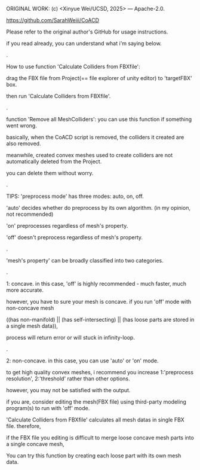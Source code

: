 ORIGINAL WORK: (c) <Xinyue Wei/UCSD, 2025>  — Apache-2.0.

https://github.com/SarahWeiii/CoACD


Please refer to the original author's GitHub for usage instructions.

if you read already, you can understand what i'm saying below.

.

How to use function 'Calculate Colliders from FBXfile':

drag the FBX file from Project(== file explorer of unity editor) to 'targetFBX' box.

then run 'Calculate Colliders from FBXfile'.

.

function 'Remove all MeshColliders': you can use this function if something went wrong.

basically, when the CoACD script is removed, the colliders it created are also removed.

meanwhile, created convex meshes used to create colliders are not automatically deleted from the Project.

you can delete them without worry.

.

TIPS: 'preprocess mode' has three modes: auto, on, off.

'auto' decides whether do preprocess by its own algorithm. (in my opinion, not recommended)

'on' preprocesses regardless of mesh's property.

'off' doesn't preprocess regardless of mesh's property.

.

'mesh's property' can be broadly classified into two categories.

.

1: concave. in this case, 'off' is highly recommended - much faster, much more accurate.

however, you have to sure your mesh is concave. if you run 'off' mode with non-concave mesh

((has non-manifold) || (has self-intersecting) || (has loose parts are stored in a single mesh data)),

process will return error or will stuck in infinity-loop.

.

2: non-concave. in this case, you can use 'auto' or 'on' mode.

to get high quality convex meshes, i recommend you increase 1:'preprocess resolution', 2:'threshold' rather than other options. 

however, you may not be satisfied with the output.

if you are, consider editing the mesh(FBX file) using third-party modeling program(s) to run with 'off' mode.

'Calculate Colliders from FBXfile' calculates all mesh datas in single FBX file. therefore,

if the FBX file you editing is difficult to merge loose concave mesh parts into a single concave mesh,

You can try this function by creating each loose part with its own mesh data.